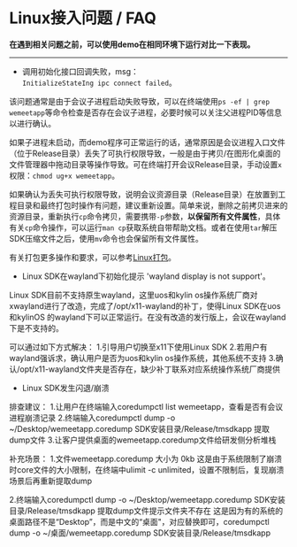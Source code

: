 # Linux接入问题 / FAQ

**在遇到相关问题之前，可以使用demo在相同环境下运行对比一下表现。**

---

* 调用初始化接口回调失败，msg：`InitializeStateIng ipc connect failed`。

该问题通常是由于会议子进程启动失败导致，可以在终端使用`ps -ef | grep wemeetapp`等命令检查是否存在会议子进程，必要时候可以关注父进程PID等信息以进行确认。

如果子进程未启动，而demo程序可正常运行的话，通常原因是会议进程入口文件（位于Release目录）丢失了可执行权限导致，一般是由于拷贝/在图形化桌面的文件管理器中拖动目录等操作导致。可在终端打开会议Release目录，手动设置`x`权限：`chmod ug+x wemeetapp`。

如果确认为丢失可执行权限导致，说明会议资源目录（Release目录）在放置到工程目录和最终打包时操作有问题，建议重新设置。简单来说，删除之前拷贝进来的资源目录，重新执行`cp`命令拷贝，需要携带`-p`参数，**以保留所有文件属性**，具体有关`cp`命令操作，可以运行`man cp`获取系统自带帮助文档。或者在使用`tar`解压SDK压缩文件之后，使用`mv`命令也会保留所有文件属性。

有关打包更多操作和要求，可以参考[Linux打包](./Linux接入手册.md#44-打包)。

* Linux SDK在wayland下初始化提示 'wayland display is not support'。

Linux SDK目前不支持原生wayland，这里uos和kylin os操作系统厂商对xwayland进行了改造，完成了/opt/x11-wayland的补丁，使得Linux SDK在uos和kylinOS 的wayland下可以正常运行。在没有改造的发行版上，会议在wayland下是不支持的。

可以通过如下方式解决：
1.引导用户切换至x11下使用Linux SDK
2.若用户有wayland强诉求，确认用户是否为uos和kylin os操作系统，其他系统不支持
3.确认/opt/x11-wayland文件夹是否存在，缺少补丁联系对应系统操作系统厂商提供

* Linux SDK发生闪退/崩溃

排查建议：
1.让用户在终端输入coredumpctl list wemeetapp，查看是否有会议进程崩溃记录
2.终端输入coredumpctl dump -o ~/Desktop/wemeetapp.coredump SDK安装目录/Release/tmsdkapp 提取dump文件
3.让客户提供桌面的wemeetapp.coredump文件给研发侧分析堆栈

补充场景：
1.文件wemeetapp.coredump 大小为 0kb
这是由于系统限制了崩溃时core文件的大小限制，在终端中ulimit -c unlimited，设置不限制后，复现崩溃场景后再重新提取dump

2.终端输入coredumpctl dump -o ~/Desktop/wemeetapp.coredump SDK安装目录/Release/tmsdkapp 提取dump文件提示文件夹不存在
这是因为有的系统的桌面路径不是“Desktop”，而是中文的“桌面"，对应替换即可，coredumpctl dump -o ~/桌面/wemeetapp.coredump SDK安装目录/Release/tmsdkapp
